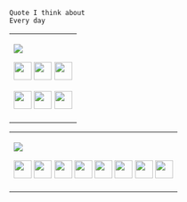     Quote I think about
    Every day

<table width="100%"><tr><td>

[<img src="https://img.shields.io/badge/Main Tech Stack-007acc?style=for-the-badge" />]()

<a href="https://reactjs.org"><img src="https://cdn.jsdelivr.net/gh/devicons/devicon/icons/react/react-original.svg" width="32" height="32" /></a>
<a href="https://typescriptlang.org"><img src="https://cdn.jsdelivr.net/gh/devicons/devicon/icons/typescript/typescript-original.svg" width="32" height="32" /></a>
<a href="https://sass-lang.com"><img src="https://cdn.jsdelivr.net/gh/devicons/devicon/icons/sass/sass-original.svg" width="32" height="32" /></a>

<a href="https://www.ecma-international.org/publications-and-standards/standards/ecma-262/"><img src="https://cdn.jsdelivr.net/gh/devicons/devicon/icons/javascript/javascript-original.svg" width="32" height="32" /></a>
<a href="https://www.w3.org/TR/html52/"><img src="https://cdn.jsdelivr.net/gh/devicons/devicon/icons/html5/html5-original.svg" width="32" height="32" /></a>
<a href="https://www.w3.org/Style/CSS/Overview.en.html"><img src="https://cdn.jsdelivr.net/gh/devicons/devicon/icons/css3/css3-original.svg" width="32" height="32" /></a>

</td></tr></table>
<table><tr valign="top"><td>
  
[<img src="https://img.shields.io/badge/Rest Tech I Know-grey?style=for-the-badge" />]()

<a href="https://apple.com"><img src="https://cdn.jsdelivr.net/gh/devicons/devicon/icons/apple/apple-original.svg" width="32" height="32" /></a>
<a href="https://arduino.cc"><img src="https://cdn.jsdelivr.net/gh/devicons/devicon/icons/arduino/arduino-original.svg" width="32" height="32" /></a>
<a href="https://ant.design"><img src="https://cdn.simpleicons.org/antdesign" width="32" height="32" /></a>
<a href="https://auth0.com"><img src="https://cdn.simpleicons.org/auth0" width="32" height="32" /></a>
<a href="https://axios-http.com"><img src="https://cdn.simpleicons.org/axios" width="32" height="32" /></a>
<a href="https://github.com/atom/atom"><img src="https://cdn.jsdelivr.net/gh/devicons/devicon/icons/atom/atom-original.svg" width="32" height="32" /></a>
<a href="https://babeljs.io"><img src="https://cdn.jsdelivr.net/gh/devicons/devicon/icons/babel/babel-original.svg" width="32" height="32" /></a>
<a href="https://en.wikipedia.org/wiki/Bash_(Unix_shell)"><img src="https://cdn.jsdelivr.net/gh/devicons/devicon/icons/bash/bash-original.svg" width="32" height="32" /></a>

</td></tr></table>
